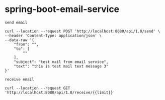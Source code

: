 # spring-boot-email-service

````
send email
````
````
curl --location --request POST 'http://localhost:8080/api/1.0/send' \
--header 'Content-Type: application/json' \
--data-raw '{
    "from": "",
    "to": [
        ""
    ],
    "subject": "test mail from email service",
    "text": "this is test mail text message 3"
}'
````

````
receive email
````
````
curl --location --request GET 'http://localhost:8080/api/1.0/receive/{{limit}}'
````